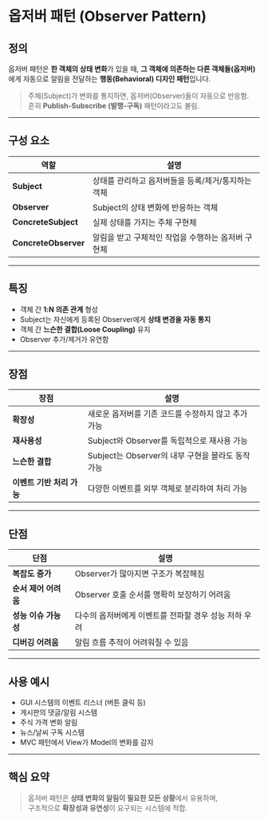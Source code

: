 # 옵저버 패턴 (Observer Pattern)

## 정의

옵저버 패턴은 **한 객체의 상태 변화**가 있을 때, **그 객체에 의존하는 다른 객체들(옵저버)** 에게 자동으로 알림을 전달하는 **행동(Behavioral) 디자인 패턴**입니다.

> 주체(Subject)가 변화를 통지하면, 옵저버(Observer)들이 자동으로 반응함.  
> 흔히 **Publish-Subscribe (발행-구독)** 패턴이라고도 불림.

---

## 구성 요소

| 역할     | 설명 |
|----------|------|
| **Subject** | 상태를 관리하고 옵저버들을 등록/제거/통지하는 객체 |
| **Observer** | Subject의 상태 변화에 반응하는 객체 |
| **ConcreteSubject** | 실제 상태를 가지는 주체 구현체 |
| **ConcreteObserver** | 알림을 받고 구체적인 작업을 수행하는 옵저버 구현체 |

---

## 특징

- 객체 간 **1:N 의존 관계** 형성
- Subject는 자신에게 등록된 Observer에게 **상태 변경을 자동 통지**
- 객체 간 **느슨한 결합(Loose Coupling)** 유지
- Observer 추가/제거가 유연함

---

## 장점

| 장점 | 설명 |
|------|------|
| **확장성** | 새로운 옵저버를 기존 코드를 수정하지 않고 추가 가능 |
| **재사용성** | Subject와 Observer를 독립적으로 재사용 가능 |
| **느슨한 결합** | Subject는 Observer의 내부 구현을 몰라도 동작 가능 |
| **이벤트 기반 처리 가능** | 다양한 이벤트를 외부 객체로 분리하여 처리 가능 |

---

## 단점

| 단점 | 설명 |
|------|------|
| **복잡도 증가** | Observer가 많아지면 구조가 복잡해짐 |
| **순서 제어 어려움** | Observer 호출 순서를 명확히 보장하기 어려움 |
| **성능 이슈 가능성** | 다수의 옵저버에게 이벤트를 전파할 경우 성능 저하 우려 |
| **디버깅 어려움** | 알림 흐름 추적이 어려워질 수 있음 |

---

## 사용 예시

- GUI 시스템의 이벤트 리스너 (버튼 클릭 등)
- 게시판의 댓글/알림 시스템
- 주식 가격 변화 알림
- 뉴스/날씨 구독 시스템
- MVC 패턴에서 View가 Model의 변화를 감지

---

## 핵심 요약

> 옵저버 패턴은 **상태 변화의 알림이 필요한 모든 상황**에서 유용하며,  
> 구조적으로 **확장성과 유연성**이 요구되는 시스템에 적합.

